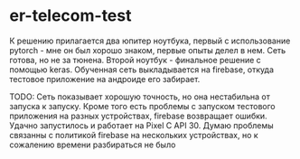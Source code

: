 # er-telecom-test

К решению прилагается два юпитер ноутбука, первый с использование pytorch - мне он был хорошо знаком, первые опыты делел в нем. Сеть готова, но не за тюнена. Второй ноутбук - финальное решение с помощью keras.
Обученная сеть выкладывается на firebase, откуда тестовое приложение на андроиде его забирает.

TODO: Сеть показывает хорошую точность, но она нестабильна от запуска к запуску.
Кроме того есть проблемы с запуском тестового приложения на разных устройствах, firebase возвращает ошибки. Удачно запустилось и работает на Pixel C API 30. Думаю проблемы связанны с политикой firebase на нескольких устройствах, но к сожалению времени разбираться не было

